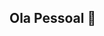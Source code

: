 ## Ola Pessoal 👋

<!--
- 😄 sou Lucas Soares
- 📫curto cibersegurança, técnicas de hacking e criptografia
- 🔭 to aprendendo uns lances avançados de teste de penetração, engenharia reversa e protocolos de segurança de rede
- 🤔to procurando colaborar em projetos de cibersegurança
- ⚡ curiosidade: uma vez participei de uma competição de capture the flag (ctf) e quebrei o desafio final em tempo recorde
-->
